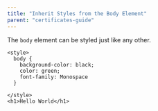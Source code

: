 ```yaml
---
title: "Inherit Styles from the Body Element"
parent: "certificates-guide"
---
```


The `body` element can be styled just like any other.

    <style>
      body {
        background-color: black;
        color: green;
        font-family: Monospace
      }

    </style>
    <h1>Hello World</h1>
